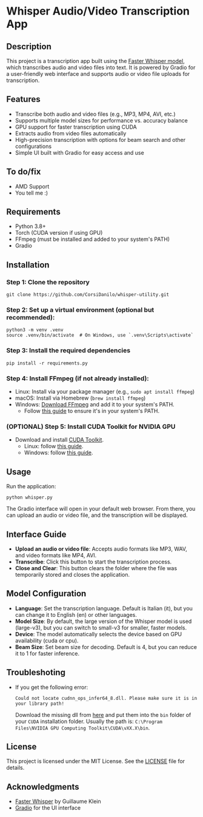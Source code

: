 # Whisper Audio/Video Transcription App

## Description
This project is a transcription app built using the [Faster Whisper model](https://github.com/SYSTRAN/faster-whisper), which transcribes audio and video files into text. It is powered by Gradio for a user-friendly web interface and supports audio or video file uploads for transcription.

## Features
- Transcribe both audio and video files (e.g., MP3, MP4, AVI, etc.)
- Supports multiple model sizes for performance vs. accuracy balance
- GPU support for faster transcription using CUDA
- Extracts audio from video files automatically
- High-precision transcription with options for beam search and other configurations
- Simple UI built with Gradio for easy access and use

## To do/fix
- AMD Support
- You tell me :)

## Requirements
- Python 3.8+
- Torch (CUDA version if using GPU)
- FFmpeg (must be installed and added to your system's PATH)
- Gradio

## Installation
### Step 1: Clone the repository
```
git clone https://github.com/CorsiDanilo/whisper-utility.git

```

### Step 2: Set up a virtual environment (optional but recommended):
```
python3 -m venv .venv
source .venv/bin/activate  # On Windows, use `.venv\Scripts\activate`

```

### Step 3: Install the required dependencies
```
pip install -r requirements.py
```

### Step 4: Install FFmpeg (if not already installed):
- Linux: Install via your package manager (e.g., `sudo apt install ffmpeg`)
- macOS: Install via Homebrew (`brew install ffmpeg`)
- Windows: [Download FFmpeg](https://ffmpeg.org/download.html) and add it to your system's PATH.
    - Follow [this guide](https://phoenixnap.com/kb/ffmpeg-windows) to ensure it's in your system's PATH.

### (OPTIONAL) Step 5: Install CUDA Toolkit for NVIDIA GPU
- Download and install [CUDA Toolkit](https://developer.nvidia.com/cuda-downloads).
    - Linux: follow [this guide](https://docs.nvidia.com/cuda/cuda-installation-guide-linux/).
    - Windows: follow [this guide](https://docs.nvidia.com/cuda/cuda-installation-guide-microsoft-windows/index.html).

## Usage
Run the application:
```
python whisper.py 
```
The Gradio interface will open in your default web browser. From there, you can upload an audio or video file, and the transcription will be displayed.

## Interface Guide
- **Upload an audio or video file**: Accepts audio formats like MP3, WAV, and video formats like MP4, AVI.
- **Transcribe**: Click this button to start the transcription process.
- **Close and Clear**: This button clears the folder where the file was temporarily stored and closes the application.

## Model Configuration
- **Language**: Set the transcription language. Default is Italian (it), but you can change it to English (en) or other languages.
- **Model Size**: By default, the large version of the Whisper model is used (large-v3), but you can switch to small-v3 for smaller, faster models.
- **Device**: The model automatically selects the device based on GPU availability (cuda or cpu).
- **Beam Size**: Set beam size for decoding. Default is 4, but you can reduce it to 1 for faster inference.

## Troubleshoting
- If you get the following error: 
    ```
    Could not locate cudnn_ops_infer64_8.dll. Please make sure it is in your library path!
    ```
    Download the missing dll from [here](https://github.com/Purfview/whisper-standalone-win/releases/tag/libs) and put them into the `bin` folder of your `CUDA` installation folder.
Usually the path is: `C:\Program Files\NVIDIA GPU Computing Toolkit\CUDA\vXX.X\bin`.

## License
This project is licensed under the MIT License. See the [LICENSE](https://github.com/CorsiDanilo/whisper-utility/blob/main/LICENSE) file for details.

## Acknowledgments
- [Faster Whisper](https://github.com/SYSTRAN/faster-whisper) by Guillaume Klein
- [Gradio](https://www.gradio.app/) for the UI interface

